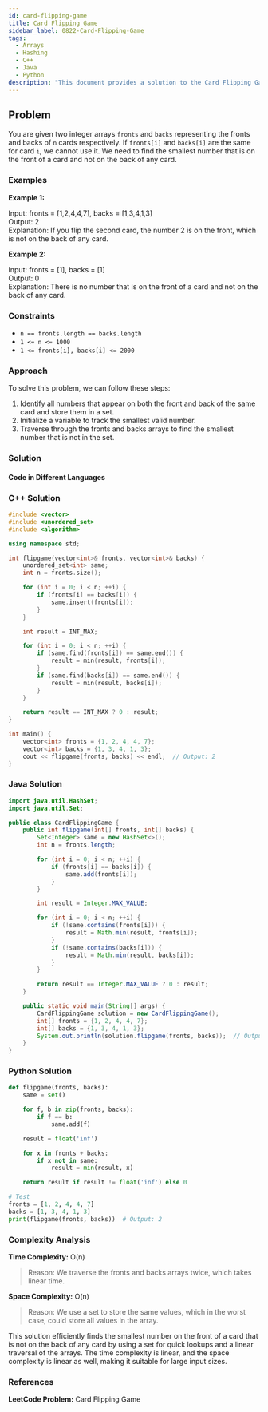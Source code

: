 ```yaml
---
id: card-flipping-game
title: Card Flipping Game
sidebar_label: 0822-Card-Flipping-Game
tags:
  - Arrays
  - Hashing
  - C++
  - Java
  - Python
description: "This document provides a solution to the Card Flipping Game problem, where we need to find the smallest number that is on the front of a card and not on the back of any card."
---
```


## Problem

You are given two integer arrays `fronts` and `backs` representing the fronts and backs of `n` cards respectively. If `fronts[i]` and `backs[i]` are the same for card `i`, we cannot use it. We need to find the smallest number that is on the front of a card and not on the back of any card.

### Examples

**Example 1:**

Input: fronts = [1,2,4,4,7], backs = [1,3,4,1,3]  
Output: 2  
Explanation: If you flip the second card, the number 2 is on the front, which is not on the back of any card.

**Example 2:**

Input: fronts = [1], backs = [1]  
Output: 0  
Explanation: There is no number that is on the front of a card and not on the back of any card.

### Constraints

- `n == fronts.length == backs.length`
- `1 <= n <= 1000`
- `1 <= fronts[i], backs[i] <= 2000`

### Approach

To solve this problem, we can follow these steps:

1. Identify all numbers that appear on both the front and back of the same card and store them in a set.
2. Initialize a variable to track the smallest valid number.
3. Traverse through the fronts and backs arrays to find the smallest number that is not in the set.

### Solution

#### Code in Different Languages

### C++ Solution

```cpp
#include <vector>
#include <unordered_set>
#include <algorithm>

using namespace std;

int flipgame(vector<int>& fronts, vector<int>& backs) {
    unordered_set<int> same;
    int n = fronts.size();

    for (int i = 0; i < n; ++i) {
        if (fronts[i] == backs[i]) {
            same.insert(fronts[i]);
        }
    }

    int result = INT_MAX;

    for (int i = 0; i < n; ++i) {
        if (same.find(fronts[i]) == same.end()) {
            result = min(result, fronts[i]);
        }
        if (same.find(backs[i]) == same.end()) {
            result = min(result, backs[i]);
        }
    }

    return result == INT_MAX ? 0 : result;
}

int main() {
    vector<int> fronts = {1, 2, 4, 4, 7};
    vector<int> backs = {1, 3, 4, 1, 3};
    cout << flipgame(fronts, backs) << endl;  // Output: 2
}
```

### Java Solution

```java
import java.util.HashSet;
import java.util.Set;

public class CardFlippingGame {
    public int flipgame(int[] fronts, int[] backs) {
        Set<Integer> same = new HashSet<>();
        int n = fronts.length;

        for (int i = 0; i < n; ++i) {
            if (fronts[i] == backs[i]) {
                same.add(fronts[i]);
            }
        }

        int result = Integer.MAX_VALUE;

        for (int i = 0; i < n; ++i) {
            if (!same.contains(fronts[i])) {
                result = Math.min(result, fronts[i]);
            }
            if (!same.contains(backs[i])) {
                result = Math.min(result, backs[i]);
            }
        }

        return result == Integer.MAX_VALUE ? 0 : result;
    }

    public static void main(String[] args) {
        CardFlippingGame solution = new CardFlippingGame();
        int[] fronts = {1, 2, 4, 4, 7};
        int[] backs = {1, 3, 4, 1, 3};
        System.out.println(solution.flipgame(fronts, backs));  // Output: 2
    }
}
```

### Python Solution

```python
def flipgame(fronts, backs):
    same = set()

    for f, b in zip(fronts, backs):
        if f == b:
            same.add(f)

    result = float('inf')

    for x in fronts + backs:
        if x not in same:
            result = min(result, x)

    return result if result != float('inf') else 0

# Test
fronts = [1, 2, 4, 4, 7]
backs = [1, 3, 4, 1, 3]
print(flipgame(fronts, backs))  # Output: 2
```

### Complexity Analysis

**Time Complexity:** O(n)

> Reason: We traverse the fronts and backs arrays twice, which takes linear time.

**Space Complexity:** O(n)

> Reason: We use a set to store the same values, which in the worst case, could store all values in the array.

This solution efficiently finds the smallest number on the front of a card that is not on the back of any card by using a set for quick lookups and a linear traversal of the arrays. The time complexity is linear, and the space complexity is linear as well, making it suitable for large input sizes.

### References

**LeetCode Problem:** Card Flipping Game
